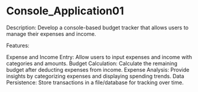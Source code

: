 # Console_Application01

Description: Develop a console-based budget tracker that allows users to manage their expenses and income.

Features:

Expense and Income Entry: Allow users to input expenses and income with categories and amounts.
Budget Calculation: Calculate the remaining budget after deducting expenses from income.
Expense Analysis: Provide insights by categorizing expenses and displaying spending trends.
Data Persistence: Store transactions in a file/database for tracking over time.
